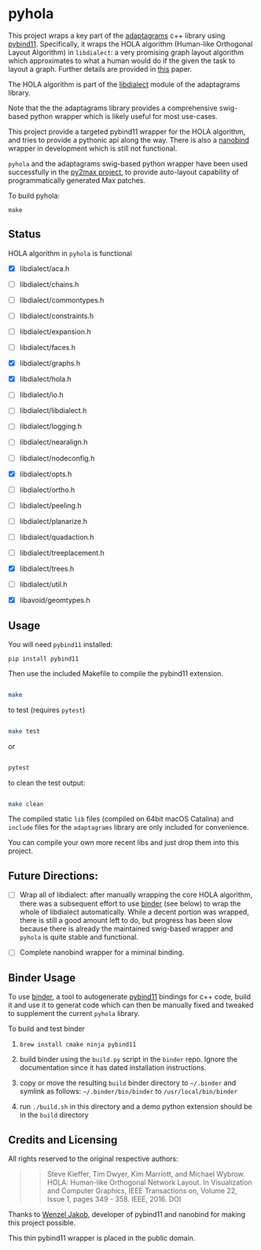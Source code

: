 # pyhola

This project wraps a key part of the [adaptagrams](https://github.com/mjwybrow/adaptagrams) c++ library using [pybind11](https://github.com/pybind/pybind11). Specifically, it wraps the HOLA algorithm (Human-like Orthogonal Layout Algorithm) in `libdialect`: a very promising graph layout algorithm which approximates to what a human would do if the given the task to layout a graph. Further details are provided in [this](https://skieffer.info/publications/kieffer2016hola.pdf) paper.

The HOLA algorithm is part of the [libdialect](http://www.adaptagrams.org/documentation/libdialect.html) module of the adaptagrams library.

Note that the the adaptagrams library provides a comprehensive swig-based python wrapper which is likely useful for most use-cases.

This project provide a targeted pybind11 wrapper for the HOLA algorithm, and tries to provide a pythonic api along the way. There is also a [nanobind](https://github.com/wjakob/nanobind) wrapper in development which is still not functional.

`pyhola` and the adaptagrams swig-based python wrapper have been used successfully in the [py2max project](https://github.com/shakfu/py2max), to provide auto-layout capability of programmatically generated Max patches.

To build pyhola:


```
make
```

## Status

HOLA algorithm in `pyhola` is functional


- [x] libdialect/aca.h
- [ ] libdialect/chains.h
- [ ] libdialect/commontypes.h
- [ ] libdialect/constraints.h
- [ ] libdialect/expansion.h
- [ ] libdialect/faces.h
- [x] libdialect/graphs.h
- [x] libdialect/hola.h
- [ ] libdialect/io.h
- [ ] libdialect/libdialect.h
- [ ] libdialect/logging.h
- [ ] libdialect/nearalign.h
- [ ] libdialect/nodeconfig.h
- [x] libdialect/opts.h
- [ ] libdialect/ortho.h
- [ ] libdialect/peeling.h
- [ ] libdialect/planarize.h
- [ ] libdialect/quadaction.h
- [ ] libdialect/treeplacement.h
- [x] libdialect/trees.h
- [ ] libdialect/util.h
- [x] libavoid/geomtypes.h


## Usage

You will need `pybind11` installed:

```
pip install pybind11
```

Then use the included Makefile to compile the pybind11 extension.

```bash

make

```

to test (requires `pytest`)

```bash

make test

```

or

```bash

pytest

```

to clean the test output:

```bash

make clean

```


The compiled static `lib` files (compiled on 64bit macOS Catalina) and `include` files for the `adaptagrams` library are only included for convenience.

You can compile your own more recent libs and just drop them into this project.


## Future Directions:

- [ ] Wrap all of libdialect: after manually wrapping the core HOLA algorithm, there was a subsequent effort to use [binder](https://github.com/RosettaCommons/binder) (see below) to wrap the whole of libdialect automatically.  While a decent portion was wrapped, there is still a good amount left to do, but progress has been slow because there is already the maintained swig-based wrapper and `pyhola` is quite stable and functional.

- [ ] Complete nanobind wrapper for a miminal binding.


## Binder Usage

To use [binder](https://github.com/RosettaCommons/binder), a tool to autogenerate [pybind11](https://github.com/pybind/pybind11) bindings for c++ code, build it and use it to generat code which can then be manually fixed and tweaked to supplement the current `pyhola` library.

To build and test binder

1. `brew install cmake ninja pybind11`

2. build binder using the `build.py` script in the `binder` repo. Ignore the documentation
   since it has dated installation instructions.

3. copy or move the resulting `build` binder directory to `~/.binder` and
   symlink as follows: `~/.binder/bin/binder` to `/usr/local/bin/binder`

4. run `./build.sh` in this directory and a demo python extension should be in the `build` directory



## Credits and Licensing

All rights reserved to the original respective authors:

>>Steve Kieffer, Tim Dwyer, Kim Marriott, and Michael Wybrow.
HOLA: Human-like Orthogonal Network Layout. In Visualization and Computer Graphics, IEEE Transactions on, Volume 22, Issue 1, pages 349 - 358. IEEE, 2016. DOI

Thanks to [Wenzel Jakob](https://github.com/wjakob), developer of pybind11 and nanobind for making this project possible.

This thin pybind11 wrapper is placed in the public domain.
